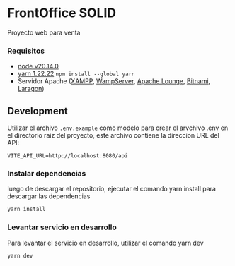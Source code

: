 # FrontOffice SOLID

Proyecto web para venta

### Requisitos

-  [node v20.14.0](https://nodejs.org/en/blog/release/v20.9.0)
-  [yarn 1.22.22](https://classic.yarnpkg.com/lang/en/docs/install/#windows-stable) `npm install --global yarn`
-  Servidor Apache ([XAMPP](https://www.apachefriends.org/), [WampServer](https://www.wampserver.com/), [Apache Lounge](https://www.apachelounge.com/), [Bitnami](https://bitnami.com/), [Laragon](https://laragon.org/))

## Development

Utilizar el archivo `.env.example` como modelo para crear el arvchivo .env en el directorio raiz del proyecto, este archivo contiene la direccion URL del API:

```properties
VITE_API_URL=http://localhost:8080/api
```

### Instalar dependencias

luego de descargar el repositorio, ejecutar el comando yarn install para descargar las dependencias

```bash
yarn install
```

### Levantar servicio en desarrollo

Para levantar el servicio en desarrollo, utilizar el comando yarn dev

```bash
yarn dev
```
